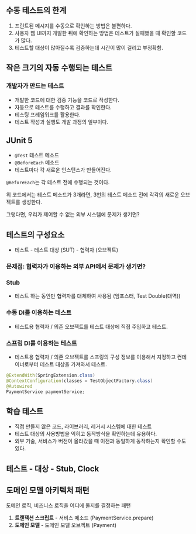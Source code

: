 ## 수동 테스트의 한계

1. 프린트된 메시지를 수동으로 확인하는 방법은 불편하다.
2. 사용자 웹 UI까지 개발한 뒤에 확인하는 방법은 테스트가 실패했을 때 확인할 코드가 많다.
3. 테스트할 대상이 많아질수록 검증하는데 시간이 많이 걸리고 부정확함.

## 작은 크기의 자동 수행되는 테스트

### 개발자가 만드는 테스트

- 개발한 코드에 대한 검증 기능을 코드로 작성한다.
- 자동으로 테스트를 수행하고 결과를 확인한다.
- 테스팅 프레임워크를 활용한다.
- 테스트 작성과 실행도 개발 과정의 일부이다.

## JUnit 5

- `@Test` 테스트 메소드
- `@BeforeEach` 메소드
- 테스트마다 각 새로운 인스턴스가 만들어진다.

`@BeforeEach`는 각 테스트 전에 수행되는 것이다.

위 코드에서는 테스트 메소드가 3개라면, 3번의 테스트 메소드 전에 각각의 새로운 오브젝트를 생성한다.

그렇다면, 우리가 제어할 수 없는 외부 시스템에 문제가 생기면?

## 테스트의 구성요소

- 테스트 - 테스트 대상 (SUT) - 협력자 (오브젝트)

### 문제점: 협력자가 이용하는 외부 API에서 문제가 생기면?

### Stub

- 테스트 하는 동안만 협력자를 대체하여 사용됨 (임포스터, Test Double(대역))

### 수동 DI를 이용하는 테스트

- 테스트용 협력자 / 의존 오브젝트를 테스트 대상에 직접 주입하고 테스트.

### 스프링 DI를 이용하는 테스트

- 테스트용 협력자 / 의존 오브젝트를 스프링의 구성 정보를 이용해서 지정하고 컨테이너로부터 테스트 대상을 가져와서 테스트.

```java
@ExtendWith(SpringExtension.class)
@ContextConfiguration(classes = TestObjectFactory.class)
@Autowired
PaymentService paymentService;
```
## 학습 테스트

- 직접 만들지 않은 코드, 라이브러리, 레거시 시스템에 대한 테스트
- 테스트 대상의 사용방법을 익히고 동작방식을 확인하는데 유용하다.
- 외부 기술, 서비스가 버전이 올라갔을 때 이전과 동일하게 동작하는지 확인할 수도 있다.

## 테스트 - 대상 - Stub, Clock

## 도메인 모델 아키텍처 패턴

도메인 로직, 비즈니스 로직을 어디에 둘지를 결정하는 패턴

1. **트랜잭션 스크립트** - 서비스 메소드 (PaymentService.prepare)
2. **도메인 모델** - 도메인 모델 오브젝트 (Payment)
